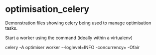 # optimisation_celery

Demonstration files showing celery being used to manage optimisation tasks.

Start a worker using the command (ideally within a virtualenv)

celery -A optimiser worker --loglevel=INFO -concurrency=<N> -Ofair
